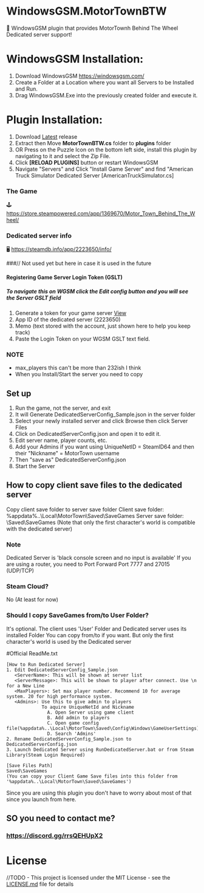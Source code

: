 # WindowsGSM.MotorTownBTW
🧩 WindowsGSM plugin that provides MotorTownh Behind The Wheel Dedicated server support!

# WindowsGSM Installation: 
1. Download  WindowsGSM https://windowsgsm.com/ 
2. Create a Folder at a Location where you want all Servers to be Installed and Run.
4. Drag WindowsGSM.Exe into the previously created folder and execute it.

# Plugin Installation:
1. Download [Latest](https://github.com/TheRealSarcasmO/WindowsGSM.MotorTownBTW) release
2. Extract then Move **MotorTownBTW.cs** folder to **plugins** folder
3. OR Press on the Puzzle Icon on the bottom left side, install this plugin by navigating to it and select the Zip File.
4. Click **[RELOAD PLUGINS]** button or restart WindowsGSM
5. Navigate "Servers" and Click "Install Game Server" and find "American Truck Simulator Dedicated Server [AmericanTruckSimulator.cs]

### The Game
🕹️ https://store.steampowered.com/app/1369670/Motor_Town_Behind_The_Wheel/

### Dedicated server info
🖥️ https://steamdb.info/app/2223650/info/


###// Not used yet but here in case it is used in the future
#### Registering Game Server Login Token (GSLT)
##### To navigate this on WGSM click the Edit config button and you will see the Server GSLT field
1. Generate a token for your game server [View](http://steamcommunity.com/dev/managegameservers) 
2. App ID of the dedicated server (2223650)
3. Memo (text stored with the account, just shown here to help you keep track)
4. Paste the Login Token on your WGSM GSLT text field.

### NOTE
- max_players this can't be more than 232ish I think 
- When you Install/Start the server you need to copy 

## Set up
1. Run the game, not the server, and exit
2. It will Generate DedicatedServerConfig_Sample.json in the server folder
3. Select your newly installed server and click Browse then click Server Files
4. Click on DedicatedServerConfig.json and open it to edit it.
5. Edit server name, player counts, etc.
6. Add your Admins if you want using UniqueNetID = SteamID64 and then their "Nickname" = MotorTown username
7. Then "save as"  DedicatedServerConfig.json
8. Start the Server

## How to copy client save files to the dedicated server
Copy client save folder to server save folder
Client save folder: %appdata%..\Local\MotorTown\Saved\SaveGames
Server save folder: <Dedicated Server Local Files Folder>\Saved\SaveGames
(Note that only the first character's world is compatible with the dedicated server)

### Note
Dedicated Server is 'black console screen and no input is available'
If you are using a router, you need to Port Forward Port 7777 and 27015 (UDP/TCP)

### Steam Cloud?
No (At least for now)

### Should I copy SaveGames from/to User Folder?
It's optional.
The client uses 'User' Folder and Dedicated server uses its installed Folder
You can copy from/to if you want.
But only the first character's world is used by the Dedicated server

#Official ReadMe.txt
```
[How to Run Dedicated Server]
1. Edit DedicatedServerConfig_Sample.json
   <ServerName>: This will be shown at server list
   <ServerMessage>: This will be shown to player after connect. Use \n for a New Line
   <MaxPlayers>: Set max player number. Recommend 10 for average system. 20 for high performance system.
   <Admins>: Use this to give admin to players 
             To aquire UniqueNetId and Nickname
               A. Open Server using game client
               B. Add admin to players
               C. Open game config file(%appdata%..\Local\MotorTown\Saved\Config\Windows\GameUserSettings)
               D. Search 'Admins'
2. Rename DedicatedServerConfig_Sample.json to DedicatedServerConfig.json
3. Launch Dedicated Server using RunDedicatedServer.bat or from Steam Library(Steam Login Required)

[Save Files Path]
Saved\SaveGames
(You can copy your Client Game Save files into this folder from '%appdata%..\Local\MotorTown\Saved\SaveGames')
```
Since you are using this plugin you don't have to worry about most of that since you launch from here.

## SO you need to contact me?
### https://discord.gg/rrsQEHUpX2

# License
//TODO - This project is licensed under the MIT License - see the <a href="https://github.com/TheRealSarcasmO/WindowsGSM.MotorTownBTW/blob/main/LICENSE">LICENSE.md</a> file for details
